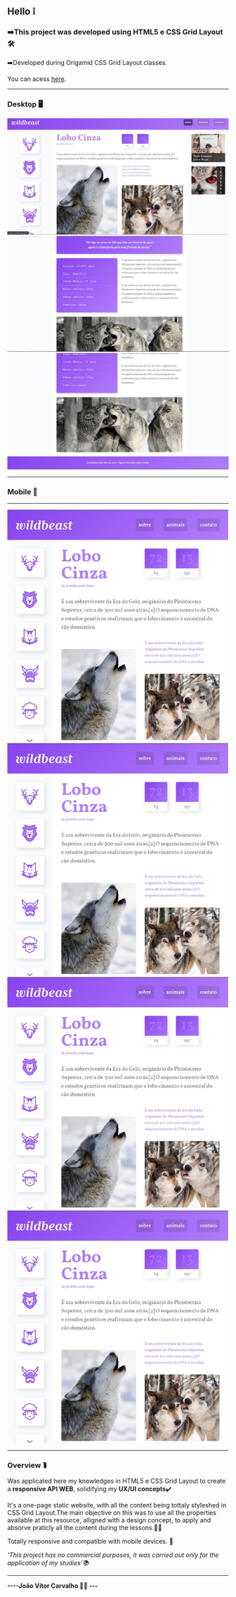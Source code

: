 <h2>Hello ❕</h2>
<h3>➡️This project was developed using <strong>HTML5 e CSS Grid Layout</strong> 🛠️</h3>
<p>➡️Developed during Origamid CSS Grid Layout classes.</p>
<p>You can acess <a href="https://joaodosantoscdev.github.io/wildbeasts/wildbeast/" target="_blank" alt="wildbeasts">here</a>.</p>
<hr>
<h3>Desktop 🖥️</h3>
<img src="imgs/header.jpg"></img>
<br>
<img src="imgs/content.jpg"></img>
<br>
<img src="imgs/footer.jpg"></img>
<hr>
<h3>Mobile 📱</h3>
<hr>
<img src="imgs/wild.jpg"></img>
<br>
<img src="imgs/wild.jpg"></img>
<br>
<img src="imgs/wild.jpg"></img>
<br>
<img src="imgs/wild.jpg"></img>
<hr>
<h3>Overview ⮯</h3>
<p>Was applicated here my knowledges in HTML5 e CSS Grid Layout to create a <strong>responsive API WEB</strong>, 
solidifying my <strong>UX/UI concepts</strong>✔️</p>
<p>It's a one-page static website, with all the content being tottaly styleshed in CSS Grid Layout.The main objective on this was to use all the properties available at this resource, alligned with a design concept, to apply and absorve praticly all the content during the lessons.🧑‍💻</p>
<p>Totally responsive and compatible with mobile devices. 📱</p>
<em>'This project has no commercial purposes, it was carried out only for the application of my studies'📚</em>
<hr>
<strong>----João Vítor Carvalho 👨‍💻 ---</strong>
